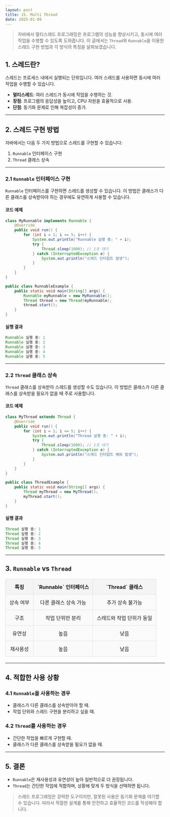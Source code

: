 ```yaml
---
layout: post
title: 15. Multi Thread
date: 2025-01-09
---
```


> 자바에서 멀티스레드 프로그래밍은 프로그램의 성능을 향상시키고, 동시에 여러 작업을 수행할 수 있도록 도와줍니다. 이 글에서는 `Thread`와 `Runnable`을 이용한 스레드 구현 방법과 각 방식의 특징을 살펴보겠습니다.


## 1. 스레드란?

스레드는 프로세스 내에서 실행되는 단위입니다. 여러 스레드를 사용하면 동시에 여러 작업을 수행할 수 있습니다. 

- **멀티스레드**: 여러 스레드가 동시에 작업을 수행하는 것.
- **장점**: 프로그램의 응답성을 높이고, CPU 자원을 효율적으로 사용.
- **단점**: 동기화 문제로 인해 복잡성이 증가.

---

## 2. 스레드 구현 방법

자바에서는 다음 두 가지 방법으로 스레드를 구현할 수 있습니다:

1. `Runnable` 인터페이스 구현
2. `Thread` 클래스 상속

---

### 2.1 `Runnable` 인터페이스 구현

`Runnable` 인터페이스를 구현하면 스레드를 생성할 수 있습니다. 이 방법은 클래스가 다른 클래스를 상속받아야 하는 경우에도 유연하게 사용할 수 있습니다.

#### 코드 예제

```java
class MyRunnable implements Runnable {
    @Override
    public void run() {
        for (int i = 1; i <= 5; i++) {
            System.out.println("Runnable 실행 중: " + i);
            try {
                Thread.sleep(1000); // 1초 대기
            } catch (InterruptedException e) {
                System.out.println("스레드 인터럽트 발생");
            }
        }
    }
}

public class RunnableExample {
    public static void main(String[] args) {
        Runnable myRunnable = new MyRunnable();
        Thread thread = new Thread(myRunnable);
        thread.start();
    }
}
```

#### 실행 결과
```java
Runnable 실행 중: 1
Runnable 실행 중: 2
Runnable 실행 중: 3
Runnable 실행 중: 4
Runnable 실행 중: 5
```

---

### 2.2 `Thread` 클래스 상속

`Thread` 클래스를 상속받아 스레드를 생성할 수도 있습니다. 이 방법은 클래스가 다른 클래스를 상속받을 필요가 없을 때 주로 사용합니다.

#### 코드 예제

```java
class MyThread extends Thread {
    @Override
    public void run() {
        for (int i = 1; i <= 5; i++) {
            System.out.println("Thread 실행 중: " + i);
            try {
                Thread.sleep(1000); // 1초 대기
            } catch (InterruptedException e) {
                System.out.println("스레드 인터럽트 예외 발생");
            }
        }
    }
}

public class ThreadExample {
    public static void main(String[] args) {
        Thread myThread = new MyThread();
        myThread.start();
    }
}
```

#### 실행 결과
```java
Thread 실행 중: 1
Thread 실행 중: 2
Thread 실행 중: 3
Thread 실행 중: 4
Thread 실행 중: 5
```

---

## 3. `Runnable` vs `Thread`

<style>
  table {
    width: 100%;
    border-collapse: collapse;
    margin: 20px 0;
  }

  th, td {
    border: 2px solid #333;
    padding: 12px;
    text-align: center;
  }

  th {
    background-color: #f4f4f4;
    font-weight: bold;
  }

  td {
    background-color: #fafafa;
  }

  table th, table td {
    border: 1px solid #ddd;
  }
</style>

<table>
  <thead>
    <tr>
      <th>특징</th>
      <th>`Runnable` 인터페이스</th>
      <th>`Thread` 클래스</th>
    </tr>
  </thead>
  <tbody>
    <tr>
      <td>상속 여부</td>
      <td>다른 클래스 상속 가능</td>
      <td>추가 상속 불가능</td>
    </tr>
    <tr>
      <td>구조</td>
      <td>작업 단위만 분리</td>
      <td>스레드와 작업 단위가 동일</td>
    </tr>
    <tr>
      <td>유연성</td>
      <td>높음</td>
      <td>낮음</td>
    </tr>
    <tr>
      <td>재사용성</td>
      <td>높음</td>
      <td>낮음</td>
    </tr>
  </tbody>
</table>


---

## 4. 적합한 사용 상황

### 4.1 `Runnable`을 사용하는 경우

- 클래스가 다른 클래스를 상속받아야 할 때.
- 작업 단위와 스레드 구현을 분리하고 싶을 때.

### 4.2 `Thread`를 사용하는 경우

- 간단한 작업을 빠르게 구현할 때.
- 클래스가 다른 클래스를 상속받을 필요가 없을 때.

---

## 5. 결론

- `Runnable`은 재사용성과 유연성이 높아 일반적으로 더 권장됩니다.
- `Thread`는 간단한 작업에 적합하며, 상황에 맞게 두 방식을 선택하면 됩니다.

> 스레드 프로그래밍은 강력한 도구이지만, 잘못된 사용은 동기화 문제를 야기할 수 있습니다. 따라서 적절한 설계를 통해 안전하고 효율적인 코드를 작성해야 합니다.
